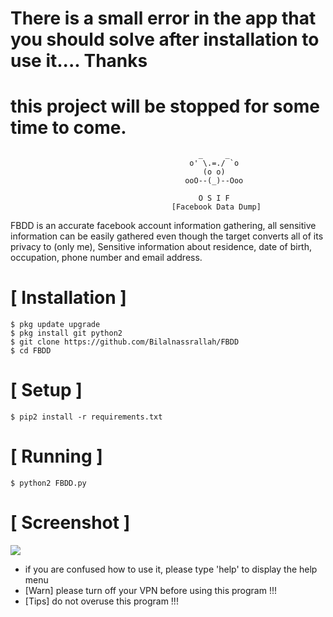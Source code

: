 # There is a small error in the app that you should solve after installation to use it.... Thanks
# this project will be stopped for some time to come.

```
                                          _     _
                                        o' \.=./ `o
                                           (o o)          
                                       ooO--(_)--Ooo
                                       
                                          O S I F
                                    [Facebook Data Dump]
```
FBDD is an accurate facebook account information gathering, all sensitive information can be easily gathered even though the target converts all of its privacy to (only me), Sensitive information about residence, date of birth, occupation, phone number and email address.



# [ Installation ]
```
$ pkg update upgrade
$ pkg install git python2
$ git clone https://github.com/Bilalnassrallah/FBDD
$ cd FBDD
```

# [ Setup ]
```
$ pip2 install -r requirements.txt
```
# [ Running ]
```
$ python2 FBDD.py
```
# [ Screenshot ]
<img src=".images/FBDD.png "/>

* if you are confused how to use it, please type 'help' to display the help menu
* [Warn] please turn off your VPN before using this program !!!
* [Tips] do not overuse this program !!!
